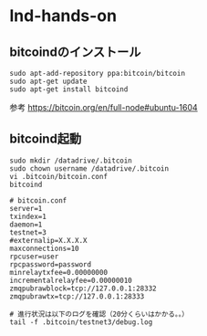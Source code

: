 # lnd-hands-on

## bitcoindのインストール
```
sudo apt-add-repository ppa:bitcoin/bitcoin
sudo apt-get update
sudo apt-get install bitcoind
```
参考 https://bitcoin.org/en/full-node#ubuntu-1604

## bitcoind起動
```
sudo mkdir /datadrive/.bitcoin
sudo chown username /datadrive/.bitcoin
vi .bitcoin/bitcoin.conf
bitcoind
```
```
# bitcoin.conf
server=1
txindex=1
daemon=1
testnet=3
#externalip=X.X.X.X
maxconnections=10
rpcuser=user
rpcpassword=password
minrelaytxfee=0.00000000
incrementalrelayfee=0.00000010
zmqpubrawblock=tcp://127.0.0.1:28332
zmqpubrawtx=tcp://127.0.0.1:28333
```
```
# 進行状況は以下のログを確認（20分くらいはかかる。。）
tail -f .bitcoin/testnet3/debug.log
```
